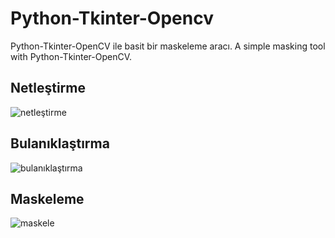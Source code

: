 # Python-Tkinter-Opencv

Python-Tkinter-OpenCV ile basit bir maskeleme aracı.
A simple masking tool with Python-Tkinter-OpenCV.


## Netleştirme

![netleştirme](https://user-images.githubusercontent.com/84662757/119256873-7031d000-bbcb-11eb-9700-88849242e46a.png)


## Bulanıklaştırma

![bulanıklaştırma](https://user-images.githubusercontent.com/84662757/119256926-b5560200-bbcb-11eb-8a85-1d42b0749ade.png)


## Maskeleme

![maskele](https://user-images.githubusercontent.com/84662757/119256878-74f68400-bbcb-11eb-8b4f-f19f8064242e.png)
